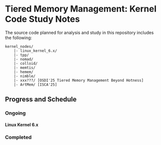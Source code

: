 # Tiered Memory Management: Kernel Code Study Notes

The source code planned for analysis and study in this repository includes the following:
```
kernel_nodes/
    |- linux_kernel_6.x/
    |- tpp/
    |- nomad/
    |- colloid/
    |- memtis/
    |- hemem/
    |- nimble/
    |- xxx???/ [OSDI'25 Tiered Memory Management Beyond Hotness]
    |- ArtMem/ [ISCA'25]
```


## Progress and Schedule

### Ongoing

#### Linux Kernel 6.x

### Completed

